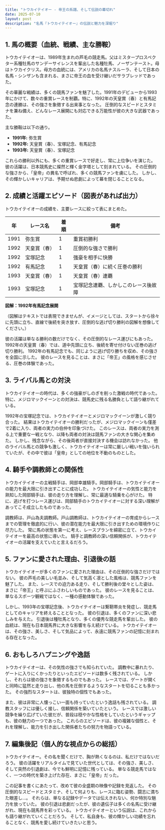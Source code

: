 ```yaml
---
title: "トウカイテイオー - 帝王の系譜、そして伝説の幕切れ"
date: 2025-07-10
layout: post
description: "名馬『トウカイテイオー』の伝説と魅力を深堀り"
---
```


## 1. 馬の概要（血統、戦績、主な勝鞍）

トウカイテイオーは、1989年生まれの芦毛の競走馬。父はミスタープロスペクター系種牡馬のサンデーサイレンスを輩出した名種牡馬、ノーザンテースト。母はトウカイクリス。母方の血統には、アメリカの名馬ナスルーラ、そして日本の名馬・シンザンも含まれる、まさに帝王の血を受け継いだサラブレッドであった。

その華麗な戦績は、多くの競馬ファンを魅了した。1991年のデビューから1993年にかけて、数々の重賞レースを制覇。特に、1992年の天皇賞（春）と有馬記念の連勝は、その強さを象徴する出来事となった。  圧倒的なスピードとスタミナを兼ね備え、どんなレース展開にも対応できる万能性が彼の大きな武器であった。

主な勝鞍は以下の通り。

* **1991年:**  弥生賞
* **1992年:**  天皇賞（春）、宝塚記念、有馬記念
* **1993年:**  天皇賞（春）、宝塚記念

これらの勝利以外にも、多くの重賞レースで好走し、常に上位争いを演じた。  彼の活躍は、日本競馬史に燦然と輝く金字塔として刻まれている。  その圧倒的な強さから、「皇帝」の異名で呼ばれ、多くの競馬ファンを虜にした。  しかし、その輝かしいキャリアは、予期せぬ悲劇によって幕を閉じることとなる。


## 2. 成績と活躍エピソード（図表があれば出力）

トウカイテイオーの成績を、主要レースに絞って表にまとめた。

| 年 | レース名          | 着順 | 備考                                      |
|---|-----------------|-----|-------------------------------------------|
| 1991 | 弥生賞            | 1   | 重賞初勝利                               |
| 1992 | 天皇賞（春）      | 1   | 圧倒的な強さで勝利                       |
| 1992 | 宝塚記念          | 1   | 強豪を相手に快勝                         |
| 1992 | 有馬記念          | 1   | 天皇賞（春）に続く圧巻の勝利             |
| 1993 | 天皇賞（春）      | 1   | 天皇賞（春）連覇                         |
| 1993 | 宝塚記念          | 1   | 宝塚記念連覇、しかしこのレース後故障       |


**図解：1992年有馬記念展開**

（図解はテキストでは表現できませんが、イメージとしては、スタートから徐々に先頭に立ち、直線で後続を突き放す、圧倒的な逃げ切り勝利の図解を想像してください。）

彼の活躍は単なる勝利の数だけでなく、その圧倒的なレース運びにもあった。  1992年の天皇賞（春）では、道中先頭に立ち、後続を寄せ付けない圧巻の逃げ切り勝利。  1992年の有馬記念でも、同じように逃げ切り勝ちを収め、その強さを全国に示した。  彼のレースを見ることは、まさに「帝王」の風格を感じさせる、圧巻の体験であった。


## 3. ライバル馬との対決

トウカイテイオーの時代は、多くの強豪がしのぎを削った激戦の時代であった。  特に、メジロマックイーンとの対決は、競馬史に残る名勝負として語り継がれている。

1992年の宝塚記念では、トウカイテイオーとメジロマックイーンが激しく競り合った。  結果はトウカイテイオーの勝利だったが、メジロマックイーンも僅差で2着に入り、両者の実力の伯仲を印象づけた。  このレースは、両者の実力を測る上で重要な一戦となり、以降も両者の対決は競馬ファンの大きな関心を集めた。  しかし、残念ながら、その後両者が直接対決する機会は訪れなかった。  他のライバル馬との競争も激しく、トウカイテイオーは常に厳しい戦いを強いられていたが、その中で彼は「皇帝」としての地位を不動のものとした。


## 4. 騎手や調教師との関係性

トウカイテイオーの主戦騎手は、岡部幸雄騎手。岡部騎手は、トウカイテイオーの能力を最大限に引き出すことに成功した。  トウカイテイオーの気性と能力を熟知した岡部騎手は、彼の走り方を理解し、常に最適な騎乗を心がけた。  特に、逃げを打つレース運びは、岡部騎手のトウカイテイオーに対する深い理解があってこそ成立したものであった。

調教師は、戸山為夫調教師。戸山調教師は、トウカイテイオーの育成からレースまでの管理を徹底的に行い、彼の潜在能力を最大限に引き出すための環境作りに尽力した。  常に馬の状態を第一に考え、レースプランを綿密に立て、トウカイテイオーを最高の状態に導いた。  騎手と調教師の深い信頼関係が、トウカイテイオーの活躍を支えていたと言えるだろう。


## 5. ファンに愛された理由、引退後の話

トウカイテイオーが多くのファンに愛された理由は、その圧倒的な強さだけではない。  彼の芦毛の美しい毛並み、そして気高く凛とした風格は、競馬ファンを魅了した。  また、レースでの迫力ある走り、そして勝利後の堂々とした姿は、まさに「帝王」と呼ぶにふさわしいものであった。  彼のレースを見ることは、単なるスポーツ観戦ではなく、一種の感動体験であった。

しかし、1993年の宝塚記念後、トウカイテイオーは繋靭帯炎を発症し、競走馬としてのキャリアを終えることとなった。  彼の引退は、多くのファンに深い悲しみを与えた。  引退後は種牡馬となり、多くの優秀な競走馬を輩出した。  彼の血統は、現在も日本競馬界に大きな影響を与え続けている。  トウカイテイオーは、その強さ、美しさ、そして気品によって、永遠に競馬ファンの記憶に刻まれる存在となった。


## 6. おもしろハプニングや逸話

トウカイテイオーは、その気性の強さでも知られていた。  調教中に暴れたり、ゲートに入りにくかったりといったエピソードは数多く残されている。  しかし、それらは彼の強さを象徴するものでもあった。  レースでは、ゲートが開くと同時に猛然と走り出し、他の馬を圧倒するようなスタートを切ることも多かった。  その強烈なスタートは、彼独特の個性でもあった。

また、彼は非常に人懐っこい一面も持っていたという逸話も残されている。  調教スタッフには優しく接し、信頼関係を築いていたという。  レースでは激しい競争を繰り広げていた彼だが、普段は穏やかな性格をしていたというギャップも、彼の魅力の一つであった。  これらのエピソードは、彼の複雑な個性と、それを理解し、能力を引き出した関係者たちの努力を物語っている。


## 7. 編集後記（個人的な視点からの総括）

トウカイテイオー。その名を聞くだけで、胸が熱くなるのは、私だけではないだろう。  彼の活躍をリアルタイムで見ていた世代としては、その強さ、美しさ、そして突然の引退劇は、今でも鮮明に記憶に残っている。  単なる競走馬ではなく、一つの時代を築き上げた存在、まさに「皇帝」だった。

この記事を書くにあたって、改めて彼の全盛期の映像や記録を見返した。  その圧倒的なスピードとスタミナ、そして何よりも、レースに臨む姿勢、闘志に満ちた眼差し…。  それらは、単なる記録やデータでは伝えきれない、何か特別な魅力を放っていた。  彼の引退は悲劇だったが、彼の遺伝子は多くの名馬に受け継がれ、現在も競馬界を彩っている。  トウカイテイオーという伝説は、これからも語り継がれていくことだろう。  そして、私自身も、彼の輝かしい功績を忘れることなく、競馬を愛し続けていきたいと思う。

